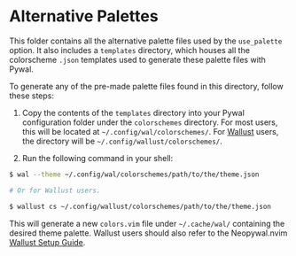 # Alternative Palettes

This folder contains all the alternative palette files used by the `use_palette` option. It also includes a `templates` directory, which houses all the colorscheme `.json` templates used to generate these palette files with Pywal.

To generate any of the pre-made palette files found in this directory, follow these steps:

1. Copy the contents of the `templates` directory into your Pywal configuration folder under the `colorschemes` directory. For most users, this will be located at `~/.config/wal/colorschemes/`. For [Wallust](https://codeberg.org/explosion-mental/wallust) users, the directory will be `~/.config/wallust/colorschemes/`.

2. Run the following command in your shell:

```sh
$ wal --theme ~/.config/wal/colorschemes/path/to/the/theme.json

# Or for Wallust users.

$ wallust cs ~/.config/wallust/colorschemes/path/to/the/theme.json
```

This will generate a new `colors.vim` file under `~/.cache/wal/` containing the desired theme palette. Wallust users should also refer to the Neopywal.nvim [Wallust Setup Guide](https://github.com/RedsXDD/neopywal.nvim#Setting-up-Wallust).
